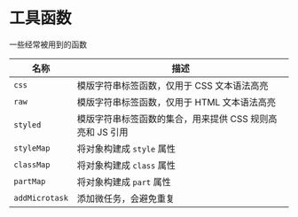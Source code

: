 # 工具函数

一些经常被用到的函数

| 名称           | 描述                                                      |
| -------------- | --------------------------------------------------------- |
| `css`          | 模版字符串标签函数，仅用于 CSS 文本语法高亮               |
| `raw`          | 模版字符串标签函数，仅用于 HTML 文本语法高亮              |
| `styled`       | 模版字符串标签函数的集合，用来提供 CSS 规则高亮和 JS 引用 |
| `styleMap`     | 将对象构建成 `style` 属性                                 |
| `classMap`     | 将对象构建成 `class` 属性                                 |
| `partMap`      | 将对象构建成 `part` 属性                                  |
| `addMicrotask` | 添加微任务，会避免重复                                    |

